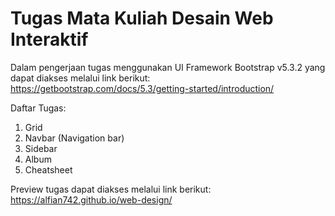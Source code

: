 # Tugas Mata Kuliah Desain Web Interaktif

Dalam pengerjaan tugas menggunakan UI Framework Bootstrap v5.3.2 yang dapat diakses melalui link berikut: https://getbootstrap.com/docs/5.3/getting-started/introduction/

Daftar Tugas:
1. Grid
2. Navbar (Navigation bar)
3. Sidebar
4. Album
5. Cheatsheet

Preview tugas dapat diakses melalui link berikut: https://alfian742.github.io/web-design/

